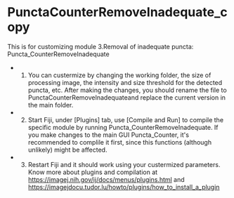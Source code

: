 # PunctaCounterRemoveInadequate_copy

This is for customizing module 3.Removal of inadequate puncta: Puncta_CounterRemoveInadequate                
-  1. You can custermize by changing the working folder, the size of processing image, the intensity and size threshold for the detected puncta, etc. After making the changes, you should rename the file to PunctaCounterRemoveInadequateand replace the current version in the main folder. 
-  2. Start Fiji, under [Plugins] tab, use [Compile and Run] to compile the specific module by running Puncta_CounterRemoveInadequate. If you make changes to the main GUI Puncta_Counter, it's recommended to complile it first, since this functions (although unlikely) might be affected. 
-  3. Restart Fiji and it should work using your custermized parameters. Know more about plugins and compilation at https://imagej.nih.gov/ij/docs/menus/plugins.html and https://imagejdocu.tudor.lu/howto/plugins/how_to_install_a_plugin

